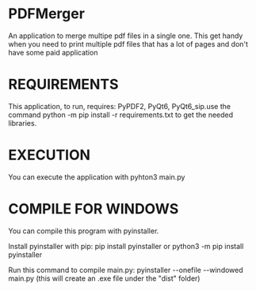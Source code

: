 # PDFMerger
An application to merge multipe pdf files in a single one. This get handy when you need to print multiple pdf files that has a lot of pages and don't have some paid application

# REQUIREMENTS
This application, to run, requires: PyPDF2, PyQt6, PyQt6_sip.use the command python -m pip install -r requirements.txt to get the needed libraries.

# EXECUTION
You can execute the application with pyhton3 main.py

# COMPILE FOR WINDOWS
You can compile this program with pyinstaller.

Install pyinstaller with pip: 
pip install pyinstaller
or
python3 -m pip install pyinstaller

Run this command to compile main.py:
pyinstaller --onefile --windowed main.py
(this will create an .exe file under the "dist" folder)

